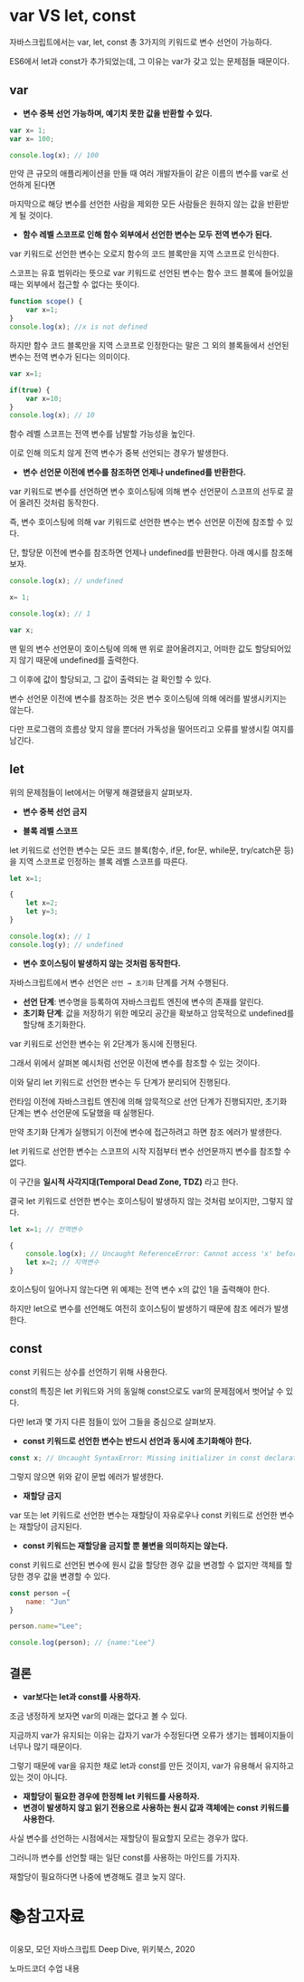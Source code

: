 # var VS let, const

자바스크립트에서는 var, let, const 총 3가지의 키워드로 변수 선언이 가능하다.

ES6에서 let과 const가 추가되었는데, 그 이유는 var가 갖고 있는 문제점들 때문이다.

## var

- **변수 중복 선언 가능하며, 예기치 못한 값을 반환할 수 있다.**

```javascript
var x= 1;
var x= 100;

console.log(x); // 100
```

만약 큰 규모의 애플리케이션을 만들 때 여러 개발자들이 같은 이름의 변수를 var로 선언하게 된다면

마지막으로 해당 변수를 선언한 사람을 제외한 모든 사람들은 원하지 않는 값을 반환받게 될 것이다.

- **함수 레벨 스코프로 인해 함수 외부에서 선언한 변수는 모두 전역 변수가 된다.**

var 키워드로 선언한 변수는 오로지 함수의 코드 블록만을 지역 스코프로 인식한다.

스코프는 유효 범위라는 뜻으로 var 키워드로 선언된 변수는 함수 코드 블록에 들어있을 때는 외부에서 접근할 수 없다는 뜻이다.

```javascript
function scope() {
    var x=1;
}
console.log(x); //x is not defined
```

하지만 함수 코드 블록만을 지역 스코프로 인정한다는 말은 그 외의 블록들에서 선언된 변수는 전역 변수가 된다는 의미이다.

```javascript
var x=1;

if(true) {
    var x=10;
}
console.log(x); // 10
```

함수 레벨 스코프는 전역 변수를 남발할 가능성을 높인다.

이로 인해 의도치 않게 전역 변수가 중복 선언되는 경우가 발생한다.

- **변수 선언문 이전에 변수를 참조하면 언제나 undefined를 반환한다.**

var 키워드로 변수를 선언하면 변수 호이스팅에 의해 변수 선언문이 스코프의 선두로 끌어 올려진 것처럼 동작한다.

즉, 변수 호이스팅에 의해 var 키워드로 선언한 변수는 변수 선언문 이전에 참조할 수 있다.

단, 할당문 이전에 변수를 참조하면 언제나 undefined를 반환한다. 아래 예시를 참조해보자.

```javascript
console.log(x); // undefined

x= 1;

console.log(x); // 1

var x;
```

맨 밑의 변수 선언문이 호이스팅에 의해 맨 위로 끌어올려지고, 어떠한 값도 할당되어있지 않기 때문에 undefined를 출력한다.

그 이후에 값이 할당되고, 그 값이 출력되는 걸 확인할 수 있다.

변수 선언문 이전에 변수를 참조하는 것은 변수 호이스팅에 의해 에러를 발생시키지는 않는다.

다만 프로그램의 흐름상 맞지 않을 뿐더러 가독성을 떨어뜨리고 오류를 발생시킬 여지를 남긴다.

## let

위의 문제점들이 let에서는 어떻게 해결됐을지 살펴보자.

- **변수 중복 선언 금지**

- **블록 레벨 스코프**

let 키워드로 선언한 변수는 모든 코드 블록(함수, if문, for문, while문, try/catch문 등)을 지역 스코프로 인정하는 블록 레벨 스코프를 따른다.

```javascript
let x=1;

{
    let x=2;
    let y=3;
}

console.log(x); // 1
console.log(y); // undefined
```

- **변수 호이스팅이 발생하지 않는 것처럼 동작한다.**

자바스크립트에서 변수 선언은 `선언 → 초기화` 단계를 거쳐 수행된다.

- **선언 단계**: 변수명을 등록하여 자바스크립트 엔진에 변수의 존재를 알린다.
- **초기화 단계**: 값을 저장하기 위한 메모리 공간을 확보하고 암묵적으로 undefined를 할당해 초기화한다.

var 키워드로 선언한 변수는 위 2단계가 동시에 진행된다.

그래서 위에서 살펴본 예시처럼 선언문 이전에 변수를 참조할 수 있는 것이다.

이와 달리 let 키워드로 선언한 변수는 두 단계가 분리되어 진행된다.

런타임 이전에 자바스크립트 엔진에 의해 암묵적으로 선언 단계가 진행되지만, 초기화 단계는 변수 선언문에 도달했을 때 실행된다.

만약 초기화 단계가 실행되기 이전에 변수에 접근하려고 하면 참조 에러가 발생한다.

let 키워드로 선언한 변수는 스코프의 시작 지점부터 변수 선언문까지 변수를 참조할 수 없다.

이 구간을 **일시적 사각지대(Temporal Dead Zone, TDZ)** 라고 한다.

결국 let 키워드로 선언한 변수는 호이스팅이 발생하지 않는 것처럼 보이지만, 그렇지 않다.

```javascript
let x=1; // 전역변수

{
    console.log(x); // Uncaught ReferenceError: Cannot access 'x' before initialization
    let x=2; // 지역변수
}
```

호이스팅이 일어나지 않는다면 위 예제는 전역 변수 x의 값인 1을 출력해야 한다.

하지만 let으로 변수를 선언해도 여전히 호이스팅이 발생하기 때문에 참조 에러가 발생한다.

## const

const 키워드는 상수를 선언하기 위해 사용한다.

const의 특징은 let 키워드와 거의 동일해 const으로도 var의 문제점에서 벗어날 수 있다.

다만 let과 몇 가지 다른 점들이 있어 그들을 중심으로 살펴보자.

- **const 키워드로 선언한 변수는 반드시 선언과 동시에 초기화해야 한다.**

```javascript
const x; // Uncaught SyntaxError: Missing initializer in const declaration
```

그렇지 않으면 위와 같이 문법 에러가 발생한다.

- **재할당 금지**

var 또는 let 키워드로 선언한 변수는 재할당이 자유로우나 const 키워드로 선언한 변수는 재할당이 금지된다.

- **const 키워드는 재할당을 금지할 뿐 불변을 의미하지는 않는다.**

const 키워드로 선언된 변수에 원시 값을 할당한 경우 값을 변경할 수 없지만 객체를 할당한 경우 값을 변경할 수 있다.

```javascript
const person ={
    name: "Jun"
}

person.name="Lee";

console.log(person); // {name:"Lee"}
```

## 결론

- **var보다는 let과 const를 사용하자.**

조금 냉정하게 보자면 var의 미래는 없다고 볼 수 있다.

지금까지 var가 유지되는 이유는 갑자기 var가 수정된다면 오류가 생기는 웹페이지들이 너무나 많기 때문이다.

그렇기 때문에 var을 유지한 채로 let과 const를 만든 것이지, var가 유용해서 유지하고 있는 것이 아니다.

- **재할당이 필요한 경우에 한정해 let 키워드를 사용하자.**
- **변경이 발생하지 않고 읽기 전용으로 사용하는 원시 값과 객체에는 const 키워드를 사용한다.**

사실 변수를 선언하는 시점에서는 재할당이 필요할지 모르는 경우가 많다.

그러니까 변수를 선언할 때는 일단 const를 사용하는 마인드를 가지자.

재할당이 필요하다면 나중에 변경해도 결코 늦지 않다.

# 

# :books:참고자료

이웅모, 모던 자바스크립트 Deep Dive, 위키북스, 2020

노마드코더 수업 내용